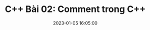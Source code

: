 ---
layout: post
comments: true
title:  "C++ Bài 02: Comment trong C++"
title2:  "C++ Bài 02: Comments trong C++"
date:   2023-01-05 16:05:00
permalink: cpp-basic-cai-dat-ide.html
mathjax: true
tags: C++ C++-cơ-bản
categories: C++-Basic
# sc_project: 11213301
# sc_security: 8d50f6a5
img: /assets/cpp/cpp-programming-400x250.png
summary: Hướng dẫn cài đặt bộ công cụ để học lập trình C++
---